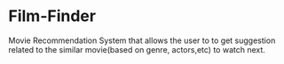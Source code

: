 # Film-Finder
Movie Recommendation  System that allows the user to to get suggestion related to the similar movie(based on genre, actors,etc) to watch next.
